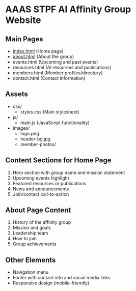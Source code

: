 # AAAS STPF AI Affinity Group Website

## Main Pages
- [index.html](https://nawagner.github.io/aaas-stpf-ai-ag.github.io/index.html) (Home page)
- [about.html](https://nawagner.github.io/aaas-stpf-ai-ag.github.io/about.html) (About the group)
- events.html (Upcoming and past events)
- resources.html (AI resources and publications)
- members.html (Member profiles/directory)
- contact.html (Contact information)

## Assets
- css/
  - styles.css (Main stylesheet)
- js/
  - main.js (JavaScript functionality)
- images/
  - logo.png
  - header-bg.jpg
  - member-photos/

## Content Sections for Home Page
1. Hero section with group name and mission statement
2. Upcoming events highlight
3. Featured resources or publications
4. News and announcements
5. Join/contact call-to-action

## About Page Content
1. History of the affinity group
2. Mission and goals
3. Leadership team
4. How to join
5. Group achievements

## Other Elements
- Navigation menu
- Footer with contact info and social media links
- Responsive design (mobile-friendly)